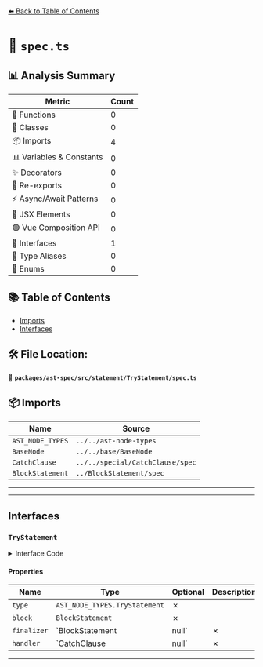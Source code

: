 [⬅️ Back to Table of Contents](../../../../../index.md)

# 📄 `spec.ts`

## 📊 Analysis Summary

| Metric | Count |
|--------|-------|
| 🔧 Functions | 0 |
| 🧱 Classes | 0 |
| 📦 Imports | 4 |
| 📊 Variables & Constants | 0 |
| ✨ Decorators | 0 |
| 🔄 Re-exports | 0 |
| ⚡ Async/Await Patterns | 0 |
| 💠 JSX Elements | 0 |
| 🟢 Vue Composition API | 0 |
| 📐 Interfaces | 1 |
| 📑 Type Aliases | 0 |
| 🎯 Enums | 0 |

## 📚 Table of Contents

- [Imports](#imports)
- [Interfaces](#interfaces)

## 🛠️ File Location:
📂 **`packages/ast-spec/src/statement/TryStatement/spec.ts`**

## 📦 Imports

| Name | Source |
|------|--------|
| `AST_NODE_TYPES` | `../../ast-node-types` |
| `BaseNode` | `../../base/BaseNode` |
| `CatchClause` | `../../special/CatchClause/spec` |
| `BlockStatement` | `../BlockStatement/spec` |


---


---

## Interfaces

### `TryStatement`

<details><summary>Interface Code</summary>

```ts
export interface TryStatement extends BaseNode {
  type: AST_NODE_TYPES.TryStatement;
  block: BlockStatement;
  finalizer: BlockStatement | null;
  handler: CatchClause | null;
}
```
</details>

#### Properties

| Name | Type | Optional | Description |
|------|------|----------|-------------|
| `type` | `AST_NODE_TYPES.TryStatement` | ✗ |  |
| `block` | `BlockStatement` | ✗ |  |
| `finalizer` | `BlockStatement | null` | ✗ |  |
| `handler` | `CatchClause | null` | ✗ |  |


---